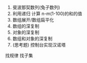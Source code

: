 1. 斐波那契数列(兔子数列)
2. 利用递归 计算 n-m(1-100)的和的值
3. 数组展开/数组扁平化
4. 数组的深复制
5. 对象的深复制
6. 数组和对象的深复制
7. (思考题) 控制台实现汉诺塔

找规律 找子集